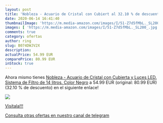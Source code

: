 ```yaml
---
layout: post
title: 'Nobleza - Acuario de Cristal con Cubiert al 32.10 % de descuento'
date: 2020-06-14 16:41:40
thumbnailImage: 'https://m.media-amazon.com/images/I/51-Z7d5fMbL._SL200_.jpg'
images: [ 'https://m.media-amazon.com/images/I/51-Z7d5fMbL._SL200_.jpg' ]
comments: true
category: ofertas
author: ring
slug: B074DWJV2X
description:
actualPrice: 54.99 EUR
comparePrice: 80.99 EUR
inStock: true
---
```


Ahora mismo tienes [Nobleza - Acuario de Cristal con Cubierta y Luces LED. Sistema de Filtro de 14 litros. Color Negro](https://www.amazon.com/dp/B074DWJV2X/?tag=redken08-20) a 54.99 EUR (original: 80.99 EUR) (32.10 %  de descuento) en el siguiente enlace!

[![](https://m.media-amazon.com/images/I/51-Z7d5fMbL._SL200_.jpg)](https://www.amazon.com/dp/B074DWJV2X/?tag=redken08-20)

[Visítala!!!](https://www.amazon.com/dp/B074DWJV2X/?tag=redken08-20)

[Consulta otras ofertas en nuestro canal de telegram](https://t.me/s/ofertas25)
